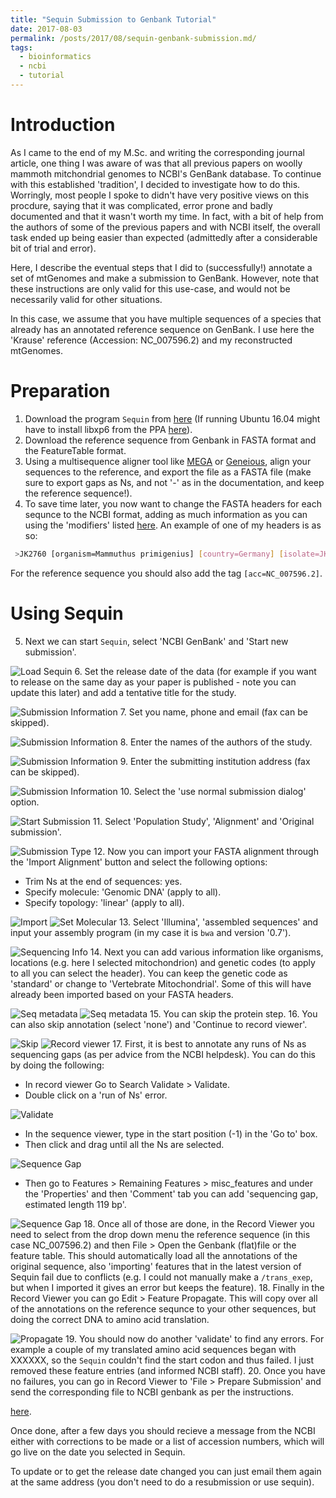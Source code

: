 ```yaml
---
title: "Sequin Submission to Genbank Tutorial"
date: 2017-08-03
permalink: /posts/2017/08/sequin-genbank-submission.md/
tags:
  - bioinformatics
  - ncbi
  - tutorial
---
```

# Introduction
As I came to the end of my M.Sc. and writing the corresponding journal article,
one thing I was aware of was that all previous papers on woolly mammoth
mitchondrial genomes to NCBI's GenBank database. To continue with this
established 'tradition', I decided to investigate how to do this. Worringly, most people I spoke to didn't have very positive views on this
procdure, saying that it was complicated, error prone and badly documented and
that it wasn't worth my time. In fact, with a bit of help from the authors of
some of the previous papers and with NCBI itself, the overall task ended up
being easier than expected (admittedly after a considerable bit of trial and
error).

Here, I describe the eventual steps that I did to (successfully!) annotate a
set of mtGenomes and make a submission to GenBank. However, note that these
instructions are only valid for this use-case, and would not be necessarily
valid for other situations.

In this case, we assume that you have multiple
sequences of a species that already has an annotated reference sequence on
GenBank. I use here the 'Krause' reference (Accession: NC_007596.2) and my
reconstructed mtGenomes.
# Preparation
1. Download the program `Sequin` from [here](https://www.ncbi.nlm.nih.gov/Sequin/) (If running Ubuntu 16.04 might have to install libxp6 from the PPA [here](https://bugs.launchpad.net/ubuntu/+source/libxp/+bug/1517884/comments/11)).
2. Download the reference sequence from Genbank in FASTA format and the FeatureTable format.
3. Using a multisequence aligner tool like [MEGA](http://www.megasoftware.net/) or [Geneious](http://www.geneious.com/), align your sequences to the reference, and export the file as a FASTA file (make sure to export gaps as Ns, and not '-' as in the documentation, and keep the reference sequence!).
4. To save time later, you now want to change the FASTA headers for each sequnce to the NCBI format, adding as much information as you can using the 'modifiers' listed [here](https://www.ncbi.nlm.nih.gov/Sequin/modifiers.html). An example of one of my headers is as so:

```bash
 >JK2760 [organism=Mammuthus primigenius] [country=Germany] [isolate=JK2760] Mammuthus primigenius isolate JK2760 mitochondrion, partial genome
```
For the reference sequence you should also add the tag `[acc=NC_007596.2]`.
# Using Sequin
5. Next we can start `Sequin`, select 'NCBI GenBank' and 'Start new submission'.

 ![Load Sequin](/images/1-load_sequin.png)
6. Set the release date of the data (for example if you want to release on the same day as your paper is published - note you can update this later) and add a tentative title for the study.

 ![Submission Information](/images/2-submission_info_1.png)
7. Set you name, phone and email (fax can be skipped).

 ![Submission Information](/images/3-submission_info_2.png)
8. Enter the names of the authors of the study.

 ![Submission Information](/images/4-submission_info_3.png)
9. Enter the submitting institution address (fax can be skipped).

 ![Submission Information](/images/5-submission_info_4.png)
10. Select the 'use normal submission dialog' option.

 ![Start Submission](/images/6-start_submission_dialog.png)
11. Select 'Population Study', 'Alignment' and 'Original submission'.

 ![Submission Type](/images/7-submission_type.png)
12. Now you can import your FASTA alignment through the 'Import Alignment' button and select the following options:
  * Trim Ns at the end of sequences: yes.
  * Specify molecule: 'Genomic DNA' (apply to all).
  * Specify topology: 'linear' (apply to all).

  ![Import](/images/8-import_alignment.png)
  ![Set Molecular](/images/9-set_molecule_information.png)
13. Select 'Illumina', 'assembled sequences' and input your assembly program (in my case it is `bwa` and version '0.7').

 ![Sequencing Info](/images/10-set_sequencing_information.png)
14. Next you can add various information like organisms, locations (e.g. here I selected mitochondrion) and genetic codes (to apply to all you can select the header). You can keep the genetic code as 'standard' or change to 'Vertebrate Mitochondrial'. Some of this will have already been imported based on your FASTA headers.

 ![Seq metadata](/images/11-add_sequence_metadata_1.png)
 ![Seq metadata](/images/12-add_sequence_metadata_2.png)
15. You can skip the protein step.
16. You can also skip annotation (select 'none') and 'Continue to record viewer'.

 ![Skip](/images/13-skip_protein_annotation.png)
 ![Record viewer](/images/14-record_viewer.png)
17. First, it is best to annotate any runs of Ns as sequencing gaps (as per advice from the NCBI helpdesk). You can do this by doing the following:
  * In record viewer Go to Search Validate > Validate.
  * Double click on a 'run of Ns' error.

  ![Validate](/images/15-validation_window.png)
  * In the sequence viewer, type in the start position (-1) in the 'Go to' box.
  * Then click and drag until all the Ns are selected.

  ![Sequence Gap](/images/16-add_sequence_gap_1.png)
  * Then go to Features > Remaining Features > misc_features and under the 'Properties' and then 'Comment' tab you can add 'sequencing gap, estimated length 119 bp'.

  ![Sequence Gap](/images/17-add_sequence_gap_2.png)
18. Once all of those are done, in the Record Viewer you need to select from the drop down menu the reference sequence (in this case NC_007596.2) and then File > Open the Genbank (flat)file or the feature table. This should automatically load all the annotations of the original sequence, also 'importing' features that in the latest version of Sequin fail due to conflicts (e.g. I could not manually make a `/trans_exep`, but when I imported it gives an error but keeps the feature).
18. Finally in the Record Viewer you can go Edit > Feature Propagate. This will copy over all of the annotations on the reference sequnce to your other sequences, but doing the correct DNA to amino acid translation.

 ![Propagate](/images/18-propagate_features.png)
19. You should now do another 'validate' to find any errors. For example a couple of my translated amino acid sequences began with XXXXXX, so the `Sequin` couldn't find the start codon and thus failed. I just removed these feature entries (and informed NCBI staff).
20. Once you have no failures, you can go in Record Viewer to 'File > Prepare Submission' and send the corresponding file to NCBI genbank as per the instructions.

[here](https://www.ncbi.nlm.nih.gov/books/NBK53709/#gbankquickstart.Submission_using_Sequin).

Once done, after a few days you should recieve a message from the NCBI either with
corrections to be made or a list of accession numbers, which will go live on
the date you selected in Sequin.

To update or to get the release date changed you can just email them again at
the same address (you don't need to do a resubmission or use sequin).
